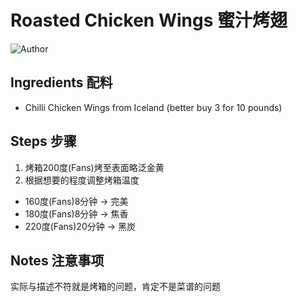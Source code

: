 # Roasted Chicken Wings 蜜汁烤翅

![Author](https://img.shields.io/badge/Author-Aiden-orange)

## Ingredients 配料

- Chilli Chicken Wings from Iceland (better buy 3 for 10 pounds)

## Steps 步骤

1. 烤箱200度(Fans)烤至表面略泛金黄
2. 根据想要的程度调整烤箱温度 
 - 160度(Fans)8分钟 -> 完美
 - 180度(Fans)8分钟 -> 焦香
 - 220度(Fans)20分钟 -> 黑炭

## Notes 注意事项

实际与描述不符就是烤箱的问题，肯定不是菜谱的问题
